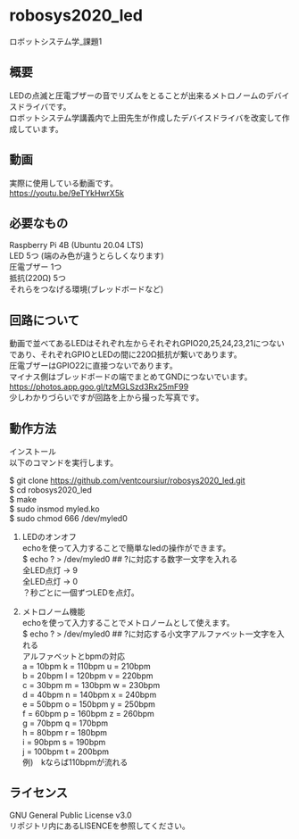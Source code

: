 # robosys2020_led
ロボットシステム学_課題1

## 概要
LEDの点滅と圧電ブザーの音でリズムをとることが出来るメトロノームのデバイスドライバです。  
ロボットシステム学講義内で上田先生が作成したデバイスドライバを改変して作成しています。  
  
## 動画
実際に使用している動画です。  
https://youtu.be/9eTYkHwrX5k  

## 必要なもの
Raspberry Pi 4B (Ubuntu 20.04 LTS)  
LED 5つ (端のみ色が違うとらしくなります)  
圧電ブザー 1つ  
抵抗(220Ω) 5つ  
それらをつなげる環境(ブレッドボードなど)  

## 回路について
動画で並べてあるLEDはそれぞれ左からそれぞれGPIO20,25,24,23,21につないであり、それぞれGPIOとLEDの間に220Ω抵抗が繋いであります。  
圧電ブザーはGPIO22に直接つないであります。  
マイナス側はブレッドボードの端でまとめてGNDにつないでいます。  
https://photos.app.goo.gl/tzMGLSzd3Rx25mF99  
少しわかりづらいですが回路を上から撮った写真です。  

## 動作方法
インストール  
以下のコマンドを実行します。  
  
$ git clone https://github.com/ventcoursiur/robosys2020_led.git  
$ cd robosys2020_led  
$ make  
$ sudo insmod myled.ko  
$ sudo chmod 666 /dev/myled0  

1. LEDのオンオフ  
  echoを使って入力することで簡単なledの操作ができます。  
  $ echo ? > /dev/myled0 ## ?に対応する数字一文字を入れる  
  全LED点灯 → 9  
  全LED点灯 → 0  
  ？秒ごとに一個ずつLEDを点灯。  
  
2. メトロノーム機能  
  echoを使って入力することでメトロノームとして使えます。  
  $ echo ? > /dev/myled0 ## ?に対応する小文字アルファベット一文字を入れる  
  アルファベットとbpmの対応  
  a = 10bpm			k = 110bpm		u = 210bpm  
  b = 20bpm			l = 120bpm		v = 220bpm  
  c = 30bpm			m = 130bpm		w = 230bpm  
  d = 40bpm			n = 140bpm		x = 240bpm  
  e = 50bpm			o = 150bpm		y = 250bpm  
  f = 60bpm			p = 160bpm		z = 260bpm  
  g = 70bpm			q = 170bpm  
  h = 80bpm			r = 180bpm  
  i = 90bpm			s = 190bpm  
  j = 100bpm		t = 200bpm		  
  例)　kならば110bpmが流れる  
  
## ライセンス
GNU General Public License v3.0  
リポジトリ内にあるLISENCEを参照してください。  
